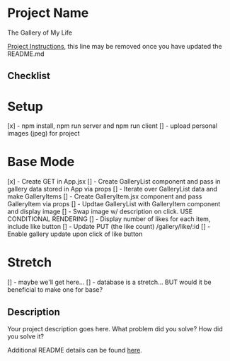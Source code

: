 # Project Name

The Gallery of My Life

[Project Instructions](./INSTRUCTIONS.md), this line may be removed once you have updated the README.md

## Checklist

# Setup
[x] - npm install, npm run server and npm run client
[] - upload personal images (jpeg) for project

# Base Mode
[x] - Create GET in App.jsx 
[] - Create GalleryList component and pass in gallery data stored in App via props
[] - Iterate over GalleryList data and make GalleryItems
[] - Create GalleryItem.jsx component and pass GalleryItem via props
[] - Updtae GalleryList with GalleryItem component and display image
[] - Swap image w/ description on click. USE CONDITIONAL RENDERING
[] - Display number of likes for each item, include like button
[] - Update PUT (the like count) /gallery/like/:id
[] - Enable gallery update upon click of like button 

# Stretch
[] - maybe we'll get here...
[] - database is a stretch... BUT would it be beneficial to make one for base? 

## Description

Your project description goes here. What problem did you solve? How did you solve it?

Additional README details can be found [here](https://github.com/PrimeAcademy/readme-template/blob/master/README.md).
